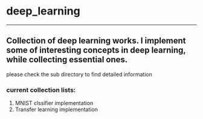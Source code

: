 # deep_learning

-------
Collection of deep learning works.
I implement some of interesting concepts in deep learning, while collecting essential ones.
-------
please check the sub directory to find detailed information

### current collection lists:
1. MNIST clssifier implementation
2. Transfer learning implementation